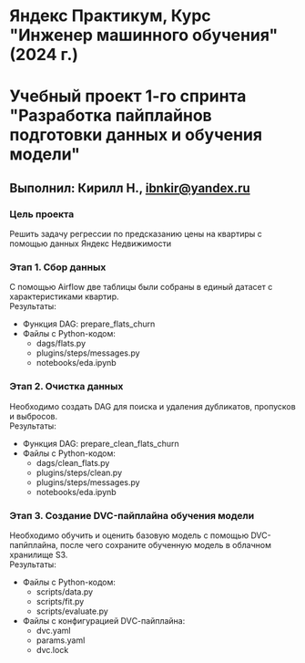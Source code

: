 # Яндекс Практикум, Курс "Инженер машинного обучения" (2024 г.)
# Учебный проект 1-го спринта "Разработка пайплайнов подготовки данных и обучения модели"

## Выполнил: Кирилл Н., ibnkir@yandex.ru

### Цель проекта 
Решить задачу регрессии по предсказанию цены на квартиры с помощью данных Яндекс Недвижимости

### Этап 1. Сбор данных
С помощью Airflow две таблицы были собраны в единый датасет с характеристиками квартир.<br>
Результаты:
- Функция DAG: prepare_flats_churn
- Файлы с Python-кодом:
	* dags/flats.py
	* plugins/steps/messages.py
	* notebooks/eda.ipynb

### Этап 2. Очистка данных
Необходимо создать DAG для поиска и удаления дубликатов, пропусков и выбросов.<br>
Результаты:
- Функция DAG: prepare_clean_flats_churn
- Файлы с Python-кодом:
	* dags/clean_flats.py
	* plugins/steps/clean.py
	* plugins/steps/messages.py
	* notebooks/eda.ipynb

### Этап 3. Создание DVC-пайплайна обучения модели
Необходимо обучить и оценить базовую модель с помощью DVC-папйплайна, после чего сохраните обученную модель в облачном хранилище S3.<br>
Результаты:
- Файлы с Python-кодом:
	* scripts/data.py
	* scripts/fit.py
	* scripts/evaluate.py
- Файлы с конфигурацией DVС-пайплайна:
	* dvc.yaml
	* params.yaml
	* dvc.lock	
